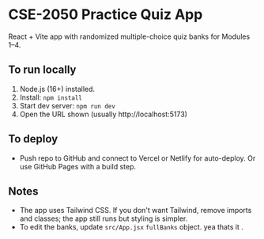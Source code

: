 # CSE-2050 Practice Quiz App

React + Vite app with randomized multiple-choice quiz banks for Modules 1–4.

## To run locally

1. Node.js (16+) installed.
2. Install: `npm install`
3. Start dev server: `npm run dev`
4. Open the URL shown (usually http://localhost:5173)

## To deploy
- Push repo to GitHub and connect to Vercel or Netlify for auto-deploy. Or use GitHub Pages with a build step.

## Notes
- The app uses Tailwind CSS. If you don't want Tailwind, remove imports and classes; the app still runs but styling is simpler.
- To edit the banks, update `src/App.jsx` `fullBanks` object. yea thats it .
